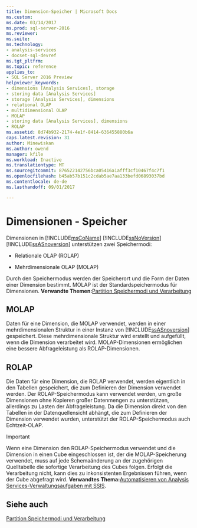 ```yaml
---
title: Dimension-Speicher | Microsoft Docs
ms.custom: 
ms.date: 03/14/2017
ms.prod: sql-server-2016
ms.reviewer: 
ms.suite: 
ms.technology:
- analysis-services
- docset-sql-devref
ms.tgt_pltfrm: 
ms.topic: reference
applies_to:
- SQL Server 2016 Preview
helpviewer_keywords:
- dimensions [Analysis Services], storage
- storing data [Analysis Services]
- storage [Analysis Services], dimensions
- relational OLAP
- multidimensional OLAP
- MOLAP
- storing data [Analysis Services], dimensions
- ROLAP
ms.assetid: 8d74b932-2174-4e1f-8414-636455880b6a
caps.latest.revision: 31
author: Minewiskan
ms.author: owend
manager: kfile
ms.workload: Inactive
ms.translationtype: MT
ms.sourcegitcommit: 876522142756bca05416a1afff3cf10467f4c7f1
ms.openlocfilehash: b45ab57b151c2cdab5ae7aa133befd06893037bd
ms.contentlocale: de-de
ms.lasthandoff: 09/01/2017

---
```

# <a name="dimensions---storage"></a>Dimensionen - Speicher
  Dimensionen in [!INCLUDE[msCoName](../../includes/msconame-md.md)] [!INCLUDE[ssNoVersion](../../includes/ssnoversion-md.md)] [!INCLUDE[ssASnoversion](../../includes/ssasnoversion-md.md)] unterstützen zwei Speichermodi:  
  
-   Relationale OLAP (ROLAP)  
  
-   Mehrdimensionale OLAP (MOLAP)  
  
 Durch den Speichermodus werden der Speicherort und die Form der Daten einer Dimension bestimmt. MOLAP ist der Standardspeichermodus für Dimensionen. **Verwandte Themen:**[Partition Speichermodi und Verarbeitung](../../analysis-services/multidimensional-models-olap-logical-cube-objects/partitions-partition-storage-modes-and-processing.md)  
  
## <a name="molap"></a>MOLAP  
 Daten für eine Dimension, die MOLAP verwendet, werden in einer mehrdimensionalen Struktur in einer Instanz von [!INCLUDE[ssASnoversion](../../includes/ssasnoversion-md.md)] gespeichert. Diese mehrdimensionale Struktur wird erstellt und aufgefüllt, wenn die Dimension verarbeitet wird. MOLAP-Dimensionen ermöglichen eine bessere Abfrageleistung als ROLAP-Dimensionen.  
  
## <a name="rolap"></a>ROLAP  
 Die Daten für eine Dimension, die ROLAP verwendet, werden eigentlich in den Tabellen gespeichert, die zum Definieren der Dimension verwendet werden. Der ROLAP-Speichermodus kann verwendet werden, um große Dimensionen ohne Kopieren großer Datenmengen zu unterstützen, allerdings zu Lasten der Abfrageleistung. Da die Dimension direkt von den Tabellen in der Datenquellensicht abhängt, die zum Definieren der Dimension verwendet wurden, unterstützt der ROLAP-Speichermodus auch Echtzeit-OLAP.  
  
> [!IMPORTANT]  
>  Wenn eine Dimension den ROLAP-Speichermodus verwendet und die Dimension in einen Cube eingeschlossen ist, der die MOLAP-Speicherung verwendet, muss auf jede Schemaänderung an der zugehörigen Quelltabelle die sofortige Verarbeitung des Cubes folgen. Erfolgt die Verarbeitung nicht, kann dies zu inkonsistenten Ergebnissen führen, wenn der Cube abgefragt wird. **Verwandtes Thema:**[Automatisieren von Analysis Services-Verwaltungsaufgaben mit SSIS](../../analysis-services/instances/automate-analysis-services-administrative-tasks-with-ssis.md).  
  
## <a name="see-also"></a>Siehe auch  
 [Partition Speichermodi und Verarbeitung](../../analysis-services/multidimensional-models-olap-logical-cube-objects/partitions-partition-storage-modes-and-processing.md)  
  
  

